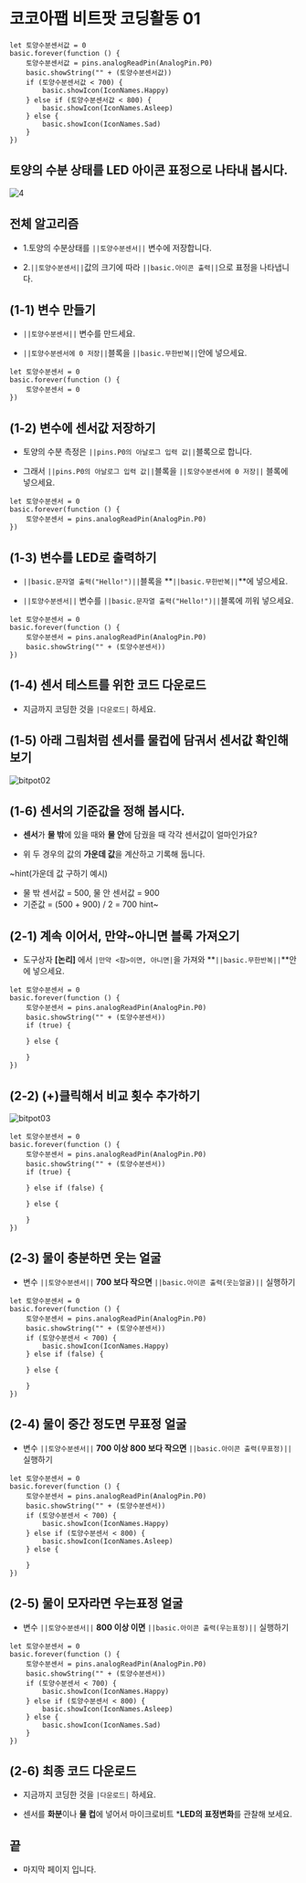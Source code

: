# 코코아팹 비트팟 코딩활동 01

```ghost
let 토양수분센서값 = 0
basic.forever(function () {
    토양수분센서값 = pins.analogReadPin(AnalogPin.P0)
    basic.showString("" + (토양수분센서값))
    if (토양수분센서값 < 700) {
        basic.showIcon(IconNames.Happy)
    } else if (토양수분센서값 < 800) {
        basic.showIcon(IconNames.Asleep)
    } else {
        basic.showIcon(IconNames.Sad)
    }
})

```
## 토양의 수분 상태를 LED 아이콘 표정으로 나타내 봅시다. 
![4](https://github.com/kocoasolution/mytutorial/assets/170903760/76cd0868-1db3-4ca4-9773-853f9ae99076)

## 전체 알고리즘
* 1.토양의 수분상태를 ``||토양수분센서||`` 변수에 저장합니다.

* 2.``||토양수분센서||``값의 크기에 따라 ``||basic.아이콘 출력||``으로 표정을 나타냅니다.

## (1-1) 변수 만들기 
* ``||토양수분센서||`` 변수를 만드세요.

* ``||토양수분센서에 0 저장||``블록을 ``||basic.무한반복||``안에 넣으세요.

```blocks
let 토양수분센서 = 0
basic.forever(function () {
    토양수분센서 = 0
})
```

## (1-2) 변수에 센서값 저장하기 
* 토양의 수분 측정은 ``||pins.P0의 아날로그 입력 값||``블록으로 합니다.

* 그래서 ``||pins.P0의 아날로그 입력 값||``블록을 ``||토양수분센서에 0 저장||`` 블록에 넣으세요.

```blocks
let 토양수분센서 = 0
basic.forever(function () {
    토양수분센서 = pins.analogReadPin(AnalogPin.P0)
})
```

## (1-3) 변수를 LED로 출력하기 
* ``||basic.문자열 출력("Hello!")||``블록을 **``||basic.무한반복||``**에 넣으세요.

* ``||토양수분센서||`` 변수를 ``||basic.문자열 출력("Hello!")||``블록에 끼워 넣으세요.

```blocks
let 토양수분센서 = 0
basic.forever(function () {
    토양수분센서 = pins.analogReadPin(AnalogPin.P0)
    basic.showString("" + (토양수분센서))
})
```

## (1-4) 센서 테스트를 위한 코드 다운로드 
* 지금까지 코딩한 것을 ``|다운로드|`` 하세요.

## (1-5) 아래 그림처럼 센서를 물컵에 담궈서 센서값 확인해보기
![bitpot02](https://github.com/kocoasolution/mytutorial/assets/170903760/9b06a8be-5f08-409b-8d94-3dda5c7f1622)

## (1-6) 센서의 기준값을 정해 봅시다.
* **센서**가 **물 밖**에 있을 때와 **물 안**에 담궜을 때 각각 센서값이 얼마인가요?

* 위 두 경우의 값의 **가운데 값**을 계산하고 기록해 둡니다.

~hint(가운데 값 구하기 예시)
* 물 밖 센서값 = 500,  물 안 센서값 = 900
* 기준값 = (500 + 900) / 2 = 700
hint~

## (2-1) 계속 이어서, 만약~아니면 블록 가져오기
* 도구상자 **[논리]** 에서 ``|만약 <참>이면, 아니면|``을 가져와 **``||basic.무한반복||``**안에 넣으세요.

```blocks
let 토양수분센서 = 0
basic.forever(function () {
    토양수분센서 = pins.analogReadPin(AnalogPin.P0)
    basic.showString("" + (토양수분센서))
    if (true) {
    	
    } else {
    	
    }
})
```

## (2-2) (+)클릭해서 비교 횟수 추가하기
![bitpot03](https://github.com/kocoasolution/mytutorial/assets/170903760/e31bbbb1-3ad7-4c6e-8b1e-f75b8854d5cf)

```blocks
let 토양수분센서 = 0
basic.forever(function () {
    토양수분센서 = pins.analogReadPin(AnalogPin.P0)
    basic.showString("" + (토양수분센서))
    if (true) {
    
    } else if (false) {
    	
    } else {
    	
    }
})
```

## (2-3) 물이 충분하면 웃는 얼굴
* 변수 ``||토양수분센서||`` **700 보다 작으면** ``||basic.아이콘 출력(웃는얼굴)||`` 실행하기

```blocks
let 토양수분센서 = 0
basic.forever(function () {
    토양수분센서 = pins.analogReadPin(AnalogPin.P0)
    basic.showString("" + (토양수분센서))
    if (토양수분센서 < 700) {
        basic.showIcon(IconNames.Happy)
    } else if (false) {
    	
    } else {
    	
    }
})
```

## (2-4) 물이 중간 정도면 무표정 얼굴
* 변수 ``||토양수분센서||`` **700 이상 800 보다 작으면** ``||basic.아이콘 출력(무표정)||`` 실행하기

```blocks
let 토양수분센서 = 0
basic.forever(function () {
    토양수분센서 = pins.analogReadPin(AnalogPin.P0)
    basic.showString("" + (토양수분센서))
    if (토양수분센서 < 700) {
        basic.showIcon(IconNames.Happy)
    } else if (토양수분센서 < 800) {
        basic.showIcon(IconNames.Asleep)
    } else {
    	
    }
})
```

## (2-5) 물이 모자라면 우는표정 얼굴
* 변수 ``||토양수분센서||`` **800 이상 이면** ``||basic.아이콘 출력(우는표정)||`` 실행하기

```blocks
let 토양수분센서 = 0
basic.forever(function () {
    토양수분센서 = pins.analogReadPin(AnalogPin.P0)
    basic.showString("" + (토양수분센서))
    if (토양수분센서 < 700) {
        basic.showIcon(IconNames.Happy)
    } else if (토양수분센서 < 800) {
        basic.showIcon(IconNames.Asleep)
    } else {
        basic.showIcon(IconNames.Sad)
    }
})
```

## (2-6) 최종 코드 다운로드 
* 지금까지 코딩한 것을 ``|다운로드|`` 하세요.

* 센서를 **화분**이나 **물 컵**에 넣어서 마이크로비트 ***LED의 표정변화**를 관찰해 보세요.

## 끝
* 마지막 페이지 입니다.

